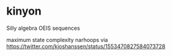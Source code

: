 # kinyon
Silly algebra OEIS sequences

maximum state complexity narhoops via https://twitter.com/kjoshanssen/status/1553470827584073728
